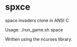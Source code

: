 # spxce
space invaders clone in ANSI C

Usage: ./run_game.sh space

Written using the ncurses library.
